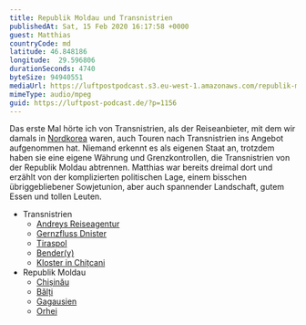 ```yaml
---
title: Republik Moldau und Transnistrien
publishedAt: Sat, 15 Feb 2020 16:17:58 +0000
guest: Matthias
countryCode: md
latitude: 46.848186
longitude:  29.596806
durationSeconds: 4740
byteSize: 94940551
mediaUrl: https://luftpostpodcast.s3.eu-west-1.amazonaws.com/republik-moldau-und-transnistrien.mp3
mimeType: audio/mpeg
guid: https://luftpost-podcast.de/?p=1156
---
```


Das erste Mal hörte ich von Transnistrien, als der Reiseanbieter, mit dem wir damals in [Nordkorea](https://luftpost-podcast.de/nordkorea1/) waren, auch Touren nach Transnistrien ins Angebot aufgenommen hat. Niemand erkennt es als eigenen Staat an, trotzdem haben sie eine eigene Währung und Grenzkontrollen, die Transnistrien von der Republik Moldau abtrennen. Matthias war bereits dreimal dort und erzählt von der komplizierten politischen Lage, einem bisschen übriggebliebener Sowjetunion, aber auch spannender Landschaft, gutem Essen und tollen Leuten. 
* Transnistrien  
   * [Andreys Reiseagentur](https://transnistria-tour.com/en/)  
   * [Gernzfluss Dnister](https://de.wikipedia.org/wiki/Dnister)  
   * [Tiraspol](https://de.wikipedia.org/wiki/Tiraspol)  
   * [Bender(y)](https://de.wikipedia.org/wiki/Bender%5F%28Stadt%29%29)  
   * [Kloster in Chițcani](https://de.wikipedia.org/wiki/Chi%C8%9Bcani%5F%28Dnister%29%29)
* Republik Moldau  
   * [Chișinău](https://de.wikipedia.org/wiki/Chi%C8%99in%C4%83u)  
   * [Bălți](https://de.wikipedia.org/wiki/B%C4%83l%C8%9Bi)  
   * [Gagausien](https://de.wikipedia.org/wiki/Gagausien)  
   * [Orhei](https://de.wikipedia.org/wiki/Orhei)
